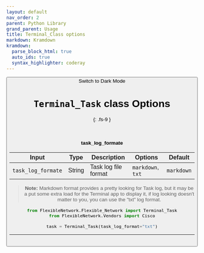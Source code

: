 ```yaml
---
layout: default
nav_order: 2
parent: Python Library
grand_parent: Usage
title: Terminal_Class options
markdown: Kramdown
kramdown:
  parse_block_html: true
  auto_ids: true
  syntax_highlighter: coderay
---
```


<button class="btn js-toggle-dark-mode">Switch to Dark Mode

<script>
const toggleDarkMode = document.querySelector('.js-toggle-dark-mode');

jtd.addEvent(toggleDarkMode, 'click', function(){
  if (jtd.getTheme() === 'dark') {
    jtd.setTheme('light');
    toggleDarkMode.textContent = 'Switch to Dark Mode';
  } else {
    jtd.setTheme('dark');
    toggleDarkMode.textContent = 'Switch to Light Mode';
  }
});
</script>


# `Terminal_Task` class Options
{: .fs-9 }

<br>


#### task_log_formate

| Input             | Type   | Description          | Options            | Default    |
| ----------------- | ------ | -------------------- | ------------------ | ---------- |
| `task_log_formate` | String | Task log file format | `markdown`,  `txt` | `markdown` |

> **Note:** Markdown format provides a pretty looking for Task log, but it may be a put some extra load for the Terminal app to display it, if log looking doesn't matter to you, you can use the "txt" log format.


```python
from FlexibleNetwork.Flexible_Network import Terminal_Task
from FlexibleNetwork.Vendors import Cisco

task = Terminal_Task(task_log_format="txt")
```



---

<br>
